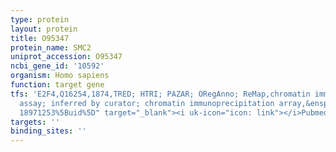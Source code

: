 ```yaml
---
type: protein
layout: protein
title: O95347
protein_name: SMC2
uniprot_accession: O95347
ncbi_gene_id: '10592'
organism: Homo sapiens
function: target gene
tfs: 'E2F4,Q16254,1874,TRED; HTRI; PAZAR; ORegAnno; ReMap,chromatin immunoprecipitation
  assay; inferred by curator; chromatin immunoprecipitation array,&ensp;<a href="https://www.ncbi.nlm.nih.gov/pubmed/?term=17531812;
  18971253%5Buid%5D" target="_blank"><i uk-icon="icon: link"></i>Pubmed</a>'
targets: ''
binding_sites: ''
---
```

